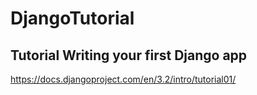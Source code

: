 # DjangoTutorial
## Tutorial Writing your first Django app
https://docs.djangoproject.com/en/3.2/intro/tutorial01/
